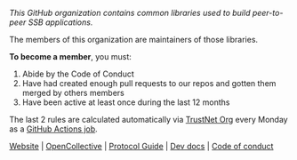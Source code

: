 *This GitHub organization contains common libraries used to build peer-to-peer SSB applications.*

The members of this organization are maintainers of those libraries.

**To become a member**, you must:

1. Abide by the Code of Conduct
2. Have had created enough pull requests to our repos and gotten them merged by others members
3. Have been active at least once during the last 12 months

The last 2 rules are calculated automatically via [TrustNet Org](https://github.com/staltz/trustnet-org) every Monday as a [GitHub Actions job](https://github.com/ssbc/.github/actions).

[Website](http://scuttlebutt.nz/) | [OpenCollective](https://opencollective.com/secure-scuttlebutt-consortium) | [Protocol Guide](https://ssbc.github.io/scuttlebutt-protocol-guide/) | [Dev docs](https://dev.scuttlebutt.nz/#/) | [Code of conduct](https://github.com/ssbc/.github/blob/master/CODE_OF_CONDUCT.md)
